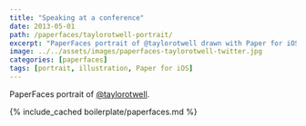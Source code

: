 ```yaml
---
title: "Speaking at a conference"
date: 2013-05-01
path: /paperfaces/taylorotwell-portrait/
excerpt: "PaperFaces portrait of @taylorotwell drawn with Paper for iOS on an iPad."
image: ../../assets/images/paperfaces-taylorotwell-twitter.jpg
categories: [paperfaces]
tags: [portrait, illustration, Paper for iOS]
---
```


PaperFaces portrait of [@taylorotwell](https://twitter.com/taylorotwell).

{% include_cached boilerplate/paperfaces.md %}
